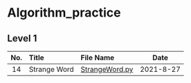 # Algorithm_practice

## Level 1
|No.|Title|File Name|Date|
|:---:|:---|:---|:---:|
|14|Strange Word|[StrangeWord.py]|2021-8-27|

[StrangeWord.py]:https://github.com/sian94/Algorithm_practice/blob/main/Level1/StrangeWord.py

